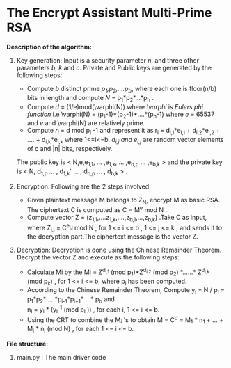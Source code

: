 # The Encrypt Assistant Multi-Prime RSA

**Description of the algorithm:**  
1. Key generation: Input is a security parameter *n*, and three other parameters *b*, *k* and *c*. Private and Public keys are generated by the following steps:
    * Compute *b* distinct prime *p<sub>1</sub>,p<sub>2</sub>,....p<sub>b</sub>*, where each one is floor(n/b) bits in length and compute *N* = p<sub>1</sub>\*p<sub>2</sub>\*...\*p<sub>n</sub> . 
    * Compute *d* = (1/e)mod(\varphi(N)) where *\varphi* is *Eulers phi function* i.e \varphi(N) = (p<sub>1</sub>-1)\*(p<sub>2</sub>-1)\*....\*(p<sub>n</sub>-1) where *e* = 65537 and *e* and \varphi(N) are relatively prime. 
    * Compute *r<sub>i</sub>* = d mod p<sub>i</sub> -1 and represent it as r<sub>i</sub> = d<sub>i,1</sub>\*e<sub>i,1</sub> + d<sub>i,2</sub>\*e<sub>i,2</sub> + .... + d<sub>i,k</sub>\*e<sub>i,k</sub>  where 1<=i<=b. *d<sub>i,j</sub> and e<sub>i,j</sub>* are random vector elements of c and |n| bits, respectively. 

    The public key is < N,e,e<sub>1,1</sub>, ... ,e<sub>1,k</sub>, ... ,e<sub>b,p</sub> ... ,e<sub>b,k</sub> > and the private key is < N, d<sub>1,p</sub> ... , d<sub>1,k</sub>' ... , d<sub>b,p</sub> ... , d<sub>b,k</sub> > .

2. Encryption: Following are the 2 steps involved
    * Given plaintext message M belongs to Z<sub>N</sub>, encrypt M as basic RSA. The ciphertext C is computed as C = M<sup>e</sup> mod N .
    * Compute vector Z = (z<sub>1,1</sub>,....z<sub>1,k</sub>,....,z<sub>b,1</sub>,...,z<sub>b,k</sub>) .Take C as input, where Z<sub>i,j</sub> = C<sup>e<sub>i,j</sub></sup> mod N , for 1 <= i <= b , 1 <= j <= k , and sends it to the decryption part.The ciphertext message is the vector Z.

3. Decryption: Decryption is done using the Chinese Remainder Theorem. Decrypt the vector Z and execute as the following steps:
    * Calculate Mi by the Mi = Z<sup>d<sub>i,1</sub></sup> (mod p<sub>1</sub>)\*Z<sup>d<sub>i,2</sub></sup> (mod p<sub>2</sub>) \*......\* Z<sup>d<sub>i,k</sub></sup> (mod p<sub>k</sub>) , for 1 <= i <= b, where p<sub>i</sub> has been computed.
    * According to the Chinese Remainder Theorem, Compute y<sub>i</sub> = N / p<sub>i</sub> = p<sub>1</sub>\*p<sub>2</sub>\* ... \*p<sub>i-1</sub>\*p<sub>i+1</sub>\* ...\* p<sub>b</sub> and <br> n<sub>i</sub> = y<sub>i</sub> \* (y<sub>i</sub><sup>-1</sup> (mod p<sub>i</sub> )) , for each i, 1 <= i <= b.
    * Using the CRT to combine the M<sub>i</sub> 's to obtain  M = C<sup>d</sup> = M<sub>1</sub> \* n<sub>1</sub> + ... + M<sub>i</sub> \* n<sub>i</sub> (mod N) , for each 1 <= i <= b.

**File structure:**

1. main.py : The main driver code 